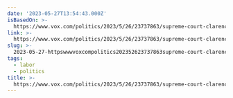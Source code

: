 ```yaml
---
date: '2023-05-27T13:54:43.000Z'
isBasedOn: >-
  https://www.vox.com/politics/2023/5/26/23737863/supreme-court-clarence-thomas-neil-gorsuch-sackett-epa-child-labor-unconstitutional
link: >-
  https://www.vox.com/politics/2023/5/26/23737863/supreme-court-clarence-thomas-neil-gorsuch-sackett-epa-child-labor-unconstitutional
slug: >-
  2023-05-27-httpswwwvoxcompolitics202352623737863supreme-court-clarence-thomas-neil-gorsuch-sackett-epa-child-labor-unconstitutional
tags:
  - labor
  - politics
title: >-
  https://www.vox.com/politics/2023/5/26/23737863/supreme-court-clarence-thomas-neil-gorsuch-sackett-epa-child-labor-unconstitutional
---
```



